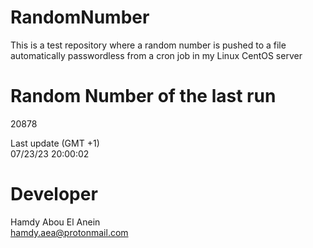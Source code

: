 # RandomNumber    
This is a test repository where a random number is pushed to a file automatically passwordless from a cron job in my Linux CentOS server    
# Random Number of the last run   
20878
      
Last update (GMT +1)    
07/23/23 20:00:02
# Developer    
Hamdy Abou El Anein   
hamdy.aea@protonmail.com
